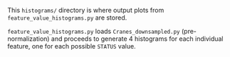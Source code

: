 This `histograms/` directory is where output plots from `feature_value_histograms.py` are stored.

`feature_value_histograms.py` loads `Cranes_downsampled.py` (pre-normalization) and proceeds to generate 4 histograms for each individual feature, one for each possible `STATUS` value.